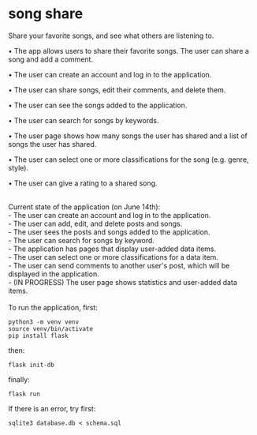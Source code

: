 # song share
Share your favorite songs, and see what others are listening to.


• The app allows users to share their favorite songs. The user can share a song and add a comment.

• The user can create an account and log in to the application.

• The user can share songs, edit their comments, and delete them.

• The user can see the songs added to the application.

• The user can search for songs by keywords.

• The user page shows how many songs the user has shared and a list of songs the user has shared.

• The user can select one or more classifications for the song (e.g. genre, style).

• The user can give a rating to a shared song.

<br />
Current state of the application (on June 14th): <br />
- The user can create an account and log in to the application.<br />
- The user can add, edit, and delete posts and songs.<br />
- The user sees the posts and songs added to the application.<br />
- The user can search for songs by keyword.<br />
- The application has pages that display user-added data items.<br />
- The user can select one or more classifications for a data item. <br />
- The user can send comments to another user's post, which will be displayed in the application.<br />
- (IN PROGRESS) The user page shows statistics and user-added data items. <br />

<br />
To run the application, first:

`python3 -m venv venv`<br />
`source venv/bin/activate`<br />
`pip install flask`<br />

then:

`flask init-db`

finally:

`flask run`

If there is an error, try first:

`sqlite3 database.db < schema.sql`
